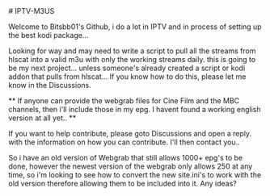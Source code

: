 <div class="text-white bg-blue mb-2">
# IPTV-M3US

Welcome to Bitsbb01's Github, i do a lot in IPTV and in process of setting up the best kodi package...


Looking for way and may need to write a script to pull all the streams from hlscat into a valid m3u with only the working streams daily. this is going to be my next project... unless someone's already created a script or kodi addon that pulls from hlscat... If you know how to do this, please let me know in the Discussions. 



** If anyone can provide the webgrab files for Cine Film and the MBC channels, then i'll include those in my epg. I havent found a working english version at all yet.. **


If you want to help contribute, please goto Discussions and open a reply. with the information on how you can contribute. I'll then contact you..



So i have an old version of Webgrab that still allows 1000+ epg's to be done, however the newest version of the webgrab only allows 250 at any time, so i'm looking to see how to convert the new site.ini's to work with the old version therefore allowing them to be included into it. Any ideas?
</div>
